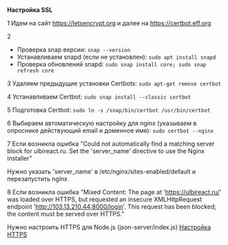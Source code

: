 **Настройка SSL**

1 Идем на сайт https://letsencrypt.org и далее на https://certbot.eff.org

2 
- Проверка snap версии: `snap --version`
- Устанавливаем snapd (если не установлен): `sudo apt install snapd`
- Проверка обновлений snapd: `sudo snap install core; sudo snap refresh core`

3 Удаляем предыдущие установки Certbots: `sudo apt-get remove certbot`

4 Устанавливаем Certbot: `sudo snap install --classic certbot`

5 Подготовка Certbot: `sudo ln -s /snap/bin/certbot /usr/bin/certbot`

6 Выбираем автоматическую настройку для nginx (указываем в опроснике действующий email и доменное имя):
 `sudo certbot --nginx`

7 Если возникла ошибка "Could not automatically find a matching server block for ulbireact.ru. 
  Set the 'server_name' directive to  use the Nginx installer"
  
  Нужно указать 'server_name' в /etc/nginx/sites-enabled/default и перезапустить nginx

8 Если возникла ошибка "Mixed Content: The page at 'https://ulbireact.ru/' was loaded over HTTPS,
  but requested an insecure XMLHttpRequest endpoint 'http://103.13.210.44:8000/login'. 
  This request has been blocked; the content must be served over HTTPS."
  
  Нужно настроить HTTPS для Node.js (json-server/index.js)
  [Настройка HTTPS](./HTTPS.md)
